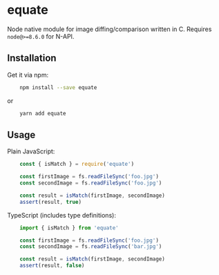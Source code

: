 # equate

Node native module for image diffing/comparison written in C. Requires `node@>=8.6.0` for N-API.

## Installation

Get it via npm:
```sh
    npm install --save equate
```
or
```sh
    yarn add equate
```

## Usage

Plain JavaScript:
```js
    const { isMatch } = require('equate')

    const firstImage = fs.readFileSync('foo.jpg')
    const secondImage = fs.readFileSync('foo.jpg')

    const result = isMatch(firstImage, secondImage)
    assert(result, true)
```

TypeScript (includes type definitions):
```ts
    import { isMatch } from 'equate'

    const firstImage = fs.readFileSync('foo.jpg')
    const secondImage = fs.readFileSync('bar.jpg')

    const result = isMatch(firstImage, secondImage)
    assert(result, false)
```
